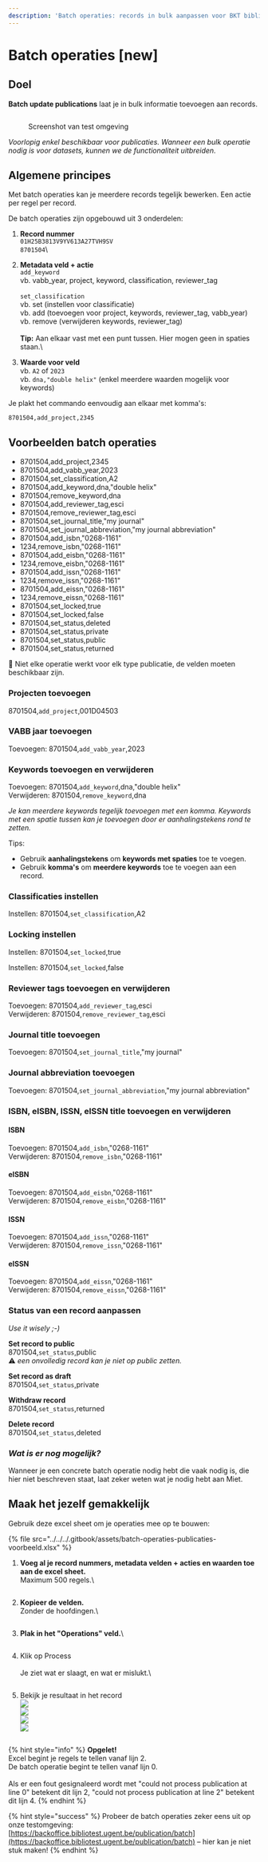 ```yaml
---
description: 'Batch operaties: records in bulk aanpassen voor BKT bibliotheekmedewerkers'
---
```


# Batch operaties \[new]

## Doel

**Batch update publications** laat je in bulk informatie toevoegen aan records.

<figure><img src="../../../.gitbook/assets/Screenshot 2024-06-14 at 15.47.28.png" alt=""><figcaption><p>Screenshot van test omgeving</p></figcaption></figure>

_Voorlopig enkel beschikbaar voor publicaties. Wanneer een bulk operatie nodig is voor datasets, kunnen we de functionaliteit uitbreiden._

## Algemene principes

Met batch operaties kan je meerdere records tegelijk bewerken. Een actie per regel per record.

De batch operaties zijn opgebouwd uit 3 onderdelen:

1. **Record nummer**\
   `01H25B3813V9YV613A27TVH9SV`\
   `8701504`\

2. **Metadata veld + actie**\
   `add_keyword`\
   vb. vabb\_year, project, keyword, classification, reviewer\_tag\
   \
   `set_classification`\
   vb. set (instellen voor classificatie)\
   vb. add (toevoegen voor project, keywords, reviewer\_tag, vabb\_year)\
   vb. remove (verwijderen keywords, reviewer\_tag)\
   \
   **Tip:** Aan elkaar vast met een punt tussen. Hier mogen geen in spaties staan.\

3. **Waarde voor veld**\
   vb.  `A2` of  `2023`\
   vb.  `dna,"double helix"` (enkel meerdere waarden mogelijk voor keywords)

Je plakt het commando eenvoudig aan elkaar met komma's:

`8701504,add_project,2345`

## Voorbeelden batch operaties

* 8701504,add\_project,2345&#x20;
* 8701504,add\_vabb\_year,2023&#x20;
* 8701504,set\_classification,A2&#x20;
* 8701504,add\_keyword,dna,"double helix"&#x20;
* 8701504,remove\_keyword,dna
* 8701504,add\_reviewer\_tag,esci&#x20;
* 8701504,remove\_reviewer\_tag,esci
* 8701504,set\_journal\_title,"my journal"
* 8701504,set\_journal\_abbreviation,"my journal abbreviation"
* 8701504,add\_isbn,"0268-1161"
* 1234,remove\_isbn,"0268-1161"
* 8701504,add\_eisbn,"0268-1161"
* 1234,remove\_eisbn,"0268-1161"
* 8701504,add\_issn,"0268-1161"
* 1234,remove\_issn,"0268-1161"
* 8701504,add\_eissn,"0268-1161"
* 1234,remove\_eissn,"0268-1161"
* 8701504,set\_locked,true
* 8701504,set\_locked,false
* 8701504,set\_status,deleted
* 8701504,set\_status,private
* 8701504,set\_status,public
* 8701504,set\_status,returned



🚨 Niet elke operatie werkt voor elk type publicatie, de velden moeten beschikbaar zijn.

### Projecten toevoegen

8701504,`add_project`,001D04503

### VABB jaar toevoegen

Toevoegen: 8701504,`add_vabb_year`,2023

### Keywords toevoegen en verwijderen

Toevoegen: 8701504,`add_keyword`,dna,"double helix"\
Verwijderen: 8701504,`remove_keyword`,dna

_Je kan meerdere keywords tegelijk toevoegen met een komma. Keywords met een spatie tussen kan je toevoegen door er aanhalingstekens rond te zetten._

Tips:

* Gebruik **aanhalingstekens** om **keywords met spaties** toe te voegen.
* Gebruik **komma's** om **meerdere keywords** toe te voegen aan een record.

### Classificaties instellen

Instellen: 8701504,`set_classification`,A2

### Locking instellen

Instellen: 8701504,`set_locked`,true

Instellen: 8701504,`set_locked`,false

### Reviewer tags toevoegen en verwijderen

Toevoegen: 8701504,`add_reviewer_tag`,esci\
Verwijderen: 8701504,`remove_reviewer_tag`,esci

### Journal title toevoegen

Toevoegen: 8701504,`set_journal_title`,"my journal"

### Journal abbreviation toevoegen

Toevoegen: 8701504,`set_journal_abbreviation`,"my journal abbreviation"

### ISBN, eISBN, ISSN, eISSN title toevoegen en verwijderen

#### ISBN

Toevoegen: 8701504,`add_isbn`,"0268-1161"\
Verwijderen: 8701504,`remove_isbn`,"0268-1161"

#### eISBN

Toevoegen: 8701504,`add_eisbn`,"0268-1161"\
Verwijderen: 8701504,`remove_eisbn`,"0268-1161"

#### ISSN

Toevoegen: 8701504,`add_issn`,"0268-1161"\
Verwijderen: 8701504,`remove_issn`,"0268-1161"

#### eISSN

Toevoegen: 8701504,`add_eissn`,"0268-1161"\
Verwijderen: 8701504,`remove_eissn`,"0268-1161"

### Status van een record aanpassen

_Use it wisely ;-)_

**Set record to public**\
8701504,`set_status`,public\
⚠️ _een onvolledig record kan je niet op public zetten._

**Set record as draft**\
8701504,`set_status`,private

**Withdraw record**\
8701504,`set_status`,returned

**Delete record**\
8701504,`set_status`,deleted

### _Wat is er nog mogelijk?_

Wanneer je een concrete batch operatie nodig hebt die vaak nodig is, die hier niet beschreven staat, laat zeker weten wat je nodig hebt aan Miet.&#x20;

## Maak het jezelf gemakkelijk

Gebruik deze excel sheet om je operaties mee op te bouwen:

{% file src="../../../.gitbook/assets/batch-operaties-publicaties-voorbeeld.xlsx" %}

1.  **Voeg al je record nummers, metadata velden + acties en waarden toe aan de excel sheet.**\
    Maximum 500 regels.\


    <figure><img src="../../../.gitbook/assets/Screenshot 2024-06-14 at 16.37.07.png" alt=""><figcaption></figcaption></figure>
2.  **Kopieer de velden.**\
    Zonder de hoofdingen.\


    <figure><img src="../../../.gitbook/assets/Screenshot 2024-06-14 at 16.37.43.png" alt=""><figcaption></figcaption></figure>
3.  **Plak in het "Operations" veld.**\


    <figure><img src="../../../.gitbook/assets/Screenshot 2024-06-14 at 16.39.01.png" alt=""><figcaption></figcaption></figure>
4.  Klik op Process\
    \
    Je ziet wat er slaagt, en wat er mislukt.\


    <figure><img src="../../../.gitbook/assets/Screenshot 2024-06-14 at 16.39.38.png" alt=""><figcaption></figcaption></figure>
5.  Bekijk je resultaat in het record\
    ![](<../../../.gitbook/assets/Scherm­afbeelding 2023-06-05 om 11.43.15.png>)\
    ![](<../../../.gitbook/assets/Scherm­afbeelding 2023-06-05 om 11.44.23.png>)\
    ![](<../../../.gitbook/assets/Scherm­afbeelding 2023-06-05 om 11.43.45.png>)\
    ![](<../../../.gitbook/assets/Scherm­afbeelding 2023-06-05 om 11.43.05.png>)

    <figure><img src="../../../.gitbook/assets/Scherm­afbeelding 2023-06-05 om 11.43.39.png" alt=""><figcaption></figcaption></figure>

{% hint style="info" %}
**Opgelet!**\
Excel begint je regels te tellen vanaf lijn 2.\
De batch operatie begint te tellen vanaf lijn 0.\
\
Als er een fout gesignaleerd wordt met "could not process publication at line 0" betekent dit lijn 2, "could not process publication at line 2" betekent dit lijn 4.
{% endhint %}

{% hint style="success" %}
Probeer de batch operaties zeker eens uit op onze testomgeving: [https://backoffice.bibliotest.ugent.be/publication/batch](https://backoffice.bibliotest.ugent.be/publication/batch) – hier kan je niet stuk maken!
{% endhint %}
